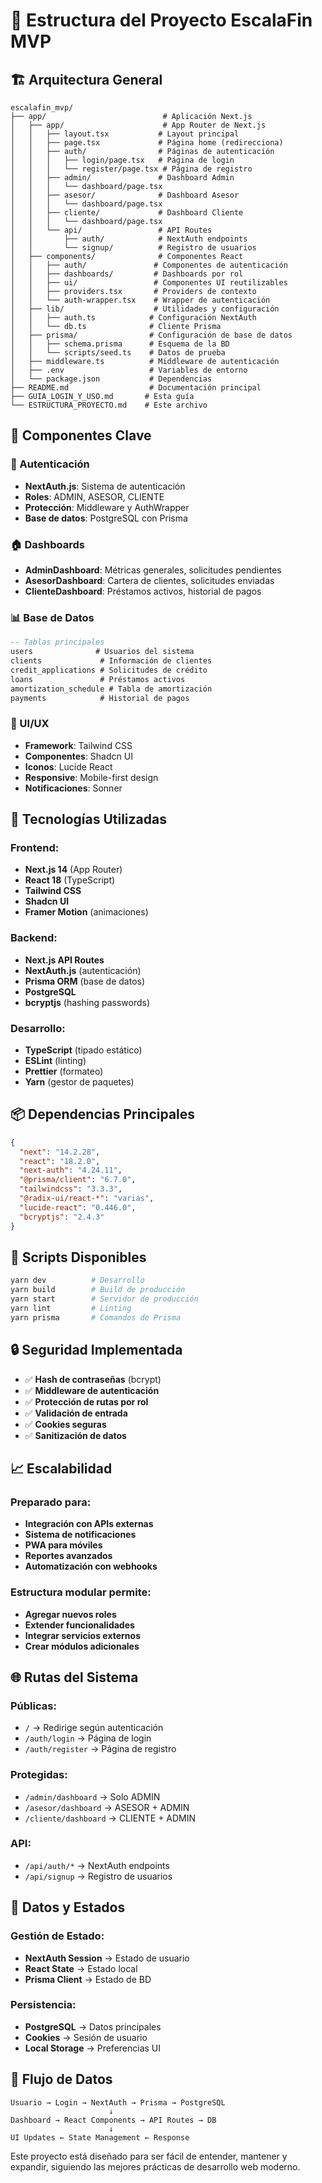 
# 📁 Estructura del Proyecto EscalaFin MVP

## 🏗️ Arquitectura General

```
escalafin_mvp/
├── app/                          # Aplicación Next.js
│   ├── app/                      # App Router de Next.js
│   │   ├── layout.tsx           # Layout principal
│   │   ├── page.tsx             # Página home (redirecciona)
│   │   ├── auth/                # Páginas de autenticación
│   │   │   ├── login/page.tsx   # Página de login
│   │   │   └── register/page.tsx # Página de registro
│   │   ├── admin/               # Dashboard Admin
│   │   │   └── dashboard/page.tsx
│   │   ├── asesor/              # Dashboard Asesor
│   │   │   └── dashboard/page.tsx
│   │   ├── cliente/             # Dashboard Cliente
│   │   │   └── dashboard/page.tsx
│   │   └── api/                 # API Routes
│   │       ├── auth/            # NextAuth endpoints
│   │       └── signup/          # Registro de usuarios
│   ├── components/              # Componentes React
│   │   ├── auth/               # Componentes de autenticación
│   │   ├── dashboards/         # Dashboards por rol
│   │   ├── ui/                 # Componentes UI reutilizables
│   │   ├── providers.tsx       # Providers de contexto
│   │   └── auth-wrapper.tsx    # Wrapper de autenticación
│   ├── lib/                    # Utilidades y configuración
│   │   ├── auth.ts            # Configuración NextAuth
│   │   └── db.ts              # Cliente Prisma
│   ├── prisma/                # Configuración de base de datos
│   │   ├── schema.prisma      # Esquema de la BD
│   │   └── scripts/seed.ts    # Datos de prueba
│   ├── middleware.ts          # Middleware de autenticación
│   ├── .env                   # Variables de entorno
│   └── package.json           # Dependencias
├── README.md                  # Documentación principal
├── GUIA_LOGIN_Y_USO.md       # Esta guía
└── ESTRUCTURA_PROYECTO.md    # Este archivo
```

## 🎯 Componentes Clave

### 🔐 Autenticación
- **NextAuth.js**: Sistema de autenticación
- **Roles**: ADMIN, ASESOR, CLIENTE
- **Protección**: Middleware y AuthWrapper
- **Base de datos**: PostgreSQL con Prisma

### 🏠 Dashboards
- **AdminDashboard**: Métricas generales, solicitudes pendientes
- **AsesorDashboard**: Cartera de clientes, solicitudes enviadas
- **ClienteDashboard**: Préstamos activos, historial de pagos

### 📊 Base de Datos
```sql
-- Tablas principales
users              # Usuarios del sistema
clients             # Información de clientes
credit_applications # Solicitudes de crédito
loans               # Préstamos activos
amortization_schedule # Tabla de amortización
payments            # Historial de pagos
```

### 🎨 UI/UX
- **Framework**: Tailwind CSS
- **Componentes**: Shadcn UI
- **Iconos**: Lucide React
- **Responsive**: Mobile-first design
- **Notificaciones**: Sonner

## 🔧 Tecnologías Utilizadas

### Frontend:
- **Next.js 14** (App Router)
- **React 18** (TypeScript)
- **Tailwind CSS**
- **Shadcn UI**
- **Framer Motion** (animaciones)

### Backend:
- **Next.js API Routes**
- **NextAuth.js** (autenticación)
- **Prisma ORM** (base de datos)
- **PostgreSQL**
- **bcryptjs** (hashing passwords)

### Desarrollo:
- **TypeScript** (tipado estático)
- **ESLint** (linting)
- **Prettier** (formateo)
- **Yarn** (gestor de paquetes)

## 📦 Dependencias Principales

```json
{
  "next": "14.2.28",
  "react": "18.2.0",
  "next-auth": "4.24.11",
  "@prisma/client": "6.7.0",
  "tailwindcss": "3.3.3",
  "@radix-ui/react-*": "varias",
  "lucide-react": "0.446.0",
  "bcryptjs": "2.4.3"
}
```

## 🚀 Scripts Disponibles

```bash
yarn dev          # Desarrollo
yarn build        # Build de producción
yarn start        # Servidor de producción
yarn lint         # Linting
yarn prisma       # Comandos de Prisma
```

## 🔒 Seguridad Implementada

- ✅ **Hash de contraseñas** (bcrypt)
- ✅ **Middleware de autenticación**
- ✅ **Protección de rutas por rol**
- ✅ **Validación de entrada**
- ✅ **Cookies seguras**
- ✅ **Sanitización de datos**

## 📈 Escalabilidad

### Preparado para:
- **Integración con APIs externas**
- **Sistema de notificaciones**
- **PWA para móviles**
- **Reportes avanzados**
- **Automatización con webhooks**

### Estructura modular permite:
- **Agregar nuevos roles**
- **Extender funcionalidades**
- **Integrar servicios externos**
- **Crear módulos adicionales**

## 🌐 Rutas del Sistema

### Públicas:
- `/` → Redirige según autenticación
- `/auth/login` → Página de login
- `/auth/register` → Página de registro

### Protegidas:
- `/admin/dashboard` → Solo ADMIN
- `/asesor/dashboard` → ASESOR + ADMIN
- `/cliente/dashboard` → CLIENTE + ADMIN

### API:
- `/api/auth/*` → NextAuth endpoints
- `/api/signup` → Registro de usuarios

## 💾 Datos y Estados

### Gestión de Estado:
- **NextAuth Session** → Estado de usuario
- **React State** → Estado local
- **Prisma Client** → Estado de BD

### Persistencia:
- **PostgreSQL** → Datos principales
- **Cookies** → Sesión de usuario
- **Local Storage** → Preferencias UI

## 🔄 Flujo de Datos

```
Usuario → Login → NextAuth → Prisma → PostgreSQL
                      ↓
Dashboard → React Components → API Routes → DB
                      ↓
UI Updates ← State Management ← Response
```

Este proyecto está diseñado para ser fácil de entender, mantener y expandir, siguiendo las mejores prácticas de desarrollo web moderno.
